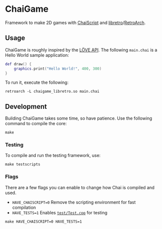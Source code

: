 # ChaiGame

Framework to make 2D games with [ChaiScript](http://chaiscript.com/) and [libretro](https://www.libretro.com)/[RetroArch](http://retroarch.com).

## Usage

ChaiGame is roughly inspired by the [LÖVE API](https://love2d.org/wiki/Main_Page). The following `main.chai` is a Hello World sample application:

``` lua
def draw() {
    graphics.print("Hello World!", 400, 300)
}
```

To run it, execute the following:

```
retroarch -L chaigame_libretro.so main.chai
```

## Development

Building ChaiGame takes some time, so have patience. Use the following command to compile the core:

```
make
```

### Testing

To compile and run the testing framework, use:

```
make testscripts
```

### Flags

There are a few flags you can enable to change how Chai is compiled and used.

- `HAVE_CHAISCRIPT=0` Remove the scripting environment for fast compilation
- `HAVE_TESTS=1` Enables [`test/Test.cpp`](Test.cpp) for testing

```
make HAVE_CHAISCRIPT=0 HAVE_TESTS=1
```
